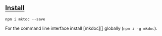 ## [Install](/installation)

```
npm i mktoc --save
```

For the command line interface install [mkdoc][] globally (`npm i -g mkdoc`).
